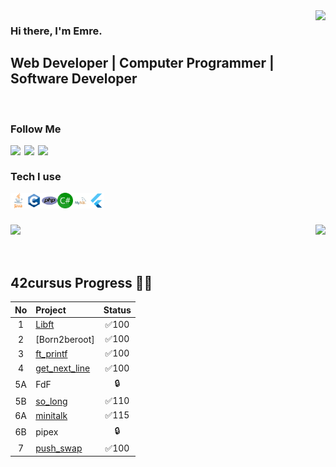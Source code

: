 <img src="https://media.giphy.com/media/WFZvB7VIXBgiz3oDXE/source.gif" align="right" height="250">

### Hi there, I'm Emre.

## Web Developer | Computer Programmer | Software Developer


<br />

### Follow Me

[<img  width="22" src="favicon.ico" align="left" />][book]
[<img  width="22" src="https://unpkg.com/simple-icons@v4/icons/instagram.svg" align="left" />][instagram]
[<img  width="22" src="https://unpkg.com/simple-icons@v4/icons/linkedin.svg" align="left" />][linkedin]

<br />

### Tech I use

<img align="left"  src="https://raw.githubusercontent.com/github/explore/80688e429a7d4ef2fca1e82350fe8e3517d3494d/topics/java/java.png" width="25" height="25" />
<img align="left" src="https://raw.githubusercontent.com/github/explore/80688e429a7d4ef2fca1e82350fe8e3517d3494d/topics/c/c.png" width="25" height="25" />
<img align="left" src="https://raw.githubusercontent.com/github/explore/80688e429a7d4ef2fca1e82350fe8e3517d3494d/topics/php/php.png" width="25" height="25" />
<img align="left" src="https://raw.githubusercontent.com/github/explore/80688e429a7d4ef2fca1e82350fe8e3517d3494d/topics/csharp/csharp.png" width="25" height="25" />
<img align="left" src="https://raw.githubusercontent.com/github/explore/80688e429a7d4ef2fca1e82350fe8e3517d3494d/topics/mysql/mysql.png" width="25" height="25" />
<img align="left" src="https://raw.githubusercontent.com/github/explore/80688e429a7d4ef2fca1e82350fe8e3517d3494d/topics/flutter/flutter.png" width="25" height="25" />

<br>
<br>
<br>
<img src="https://github-readme-stats.vercel.app/api/top-langs/?username=ycanga&layout=radical" align="right">
<img src="https://github-readme-stats.vercel.app/api?username=ycanga&theme=radical" align="left">

<br>
<br>
<br>

## 42cursus Progress 💪🏻

| No  | Project                                     | Status |   
| :-: | :------------------------------------------ | :----: | 
| 1   | [Libft](../../../libft)                         | ✅100  |  
| 2   | [Born2beroot]                               | ✅100  |  
| 3   | [ft_printf](../../../ft_printf)                | ✅100  | 
| 4   | [get_next_line](../../../get-next-line)     | ✅100  |  
| 5A  | FdF                                         | 🔒     |  
| 5B  | [so_long](../../../so_long)                 | ✅110  | 
| 6A  | [minitalk](../../../Minitalk)              | ✅115  | 
| 6B  | pipex                                       | 🔒     | 
| 7   | [push_swap](../../../push_swap)             | ✅100  | 


[book]: https://4lphasoftware.com
[instagram]: https://instagram.com/_zeus_cp
[linkedin]: https://www.linkedin.com/in/yunus-emre-can%C4%9Fa-74195a211/

